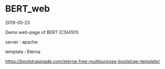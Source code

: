 # BERT_web

2019-05-23

Demo web-page of BERT (CSI4101)

server : apache

template : Eterna

<https://bootstrapmade.com/eterna-free-multipurpose-bootstrap-template/>
